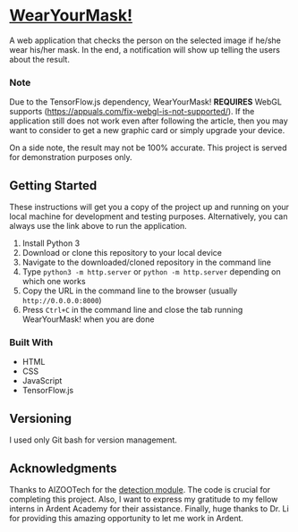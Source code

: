 # [WearYourMask!](https://imliuyzh.github.io/WearYourMask/)
A web application that checks the person on the selected image if he/she wear his/her mask. In the end, a notification will show up telling the users about the result.

### Note
Due to the TensorFlow.js dependency, WearYourMask! **REQUIRES** WebGL supports (https://appuals.com/fix-webgl-is-not-supported/). If the application still does not work even after following the article, then you may want to consider to get a new graphic card or simply upgrade your device.

On a side note, the result may not be 100% accurate. This project is served for demonstration purposes only.

## Getting Started
These instructions will get you a copy of the project up and running on your local machine for development and testing purposes. Alternatively, you can always use the link above to run the application.

1. Install Python 3
2. Download or clone this repository to your local device
3. Navigate to the downloaded/cloned repository in the command line
4. Type ```python3 -m http.server``` or ```python -m http.server``` depending on which one works
5. Copy the URL in the command line to the browser (usually ```http://0.0.0.0:8000```)
6. Press ```Ctrl+C``` in the command line and close the tab running WearYourMask! when you are done

### Built With
- HTML
- CSS
- JavaScript
- TensorFlow.js

## Versioning
I used only Git bash for version management.

## Acknowledgments
Thanks to AIZOOTech for the [detection module](https://github.com/AIZOOTech/mask-detection-web-demo). The code is crucial for completing this project. Also, I want to express my gratitude to my fellow interns in Ardent Academy for their assistance. Finally, huge thanks to Dr. Li for providing this amazing opportunity to let me work in Ardent.
